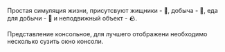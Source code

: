 Простая симуляция жизни, присутсвуют жищники - 🦅, добыча - 🐀, еда для добычи - 🌾 и неподвижный объект - 🪨.

Представление консольное, для лучшего отображени необходимо несколько сузить окно консоли.
